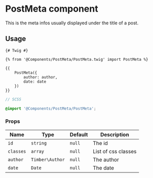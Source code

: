 # PostMeta component

This is the meta infos usually displayed under the title of a post.

## Usage

```twig
{# Twig #}

{% from '@Components/PostMeta/PostMeta.twig' import PostMeta %}

{{
    PostMeta({
        author: author,
        date: date
    })
}}
```

```scss
// SCSS

@import '@Components/PostMeta/PostMeta';
```

### Props

| Name      | Type            | Default | Description         |
| --------- | --------------- | ------- | ------------------- |
| `id`      | `string`        | `null`  | The id              |
| `classes` | `array`         | `null`  | List of css classes |
| `author`  | `Timber\Author` | `null`  | The author          |
| `date`    | `Date`          | `null`  | The date            |